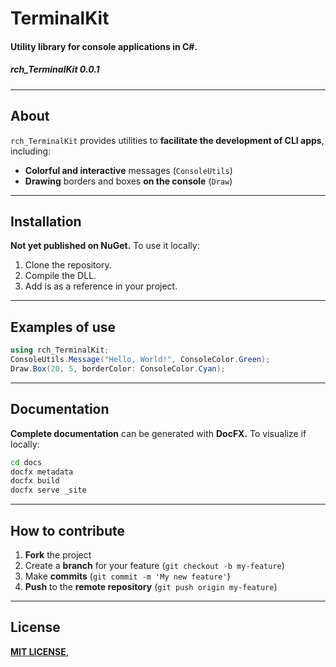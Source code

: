 # TerminalKit
#### Utility library for console applications in C#.
##### rch_TerminalKit 0.0.1
---
## About
`rch_TerminalKit` provides utilities to **facilitate the development of CLI apps**, including:

- **Colorful and interactive** messages (`ConsoleUtils`)
- **Drawing** borders and boxes **on the console** (`Draw`)
- ----
## Installation
**Not yet published on NuGet.** To use it locally:
1. Clone the repository.
2. Compile the DLL.
3. Add is as a reference in your project.
---
## Examples of use
```csharp
using rch_TerminalKit;
ConsoleUtils.Message("Hello, World!", ConsoleColor.Green);
Draw.Box(20, 5, borderColor: ConsoleColor.Cyan);
```
---
## Documentation
**Complete documentation** can be generated with **DocFX.**
To visualize if locally:
```bash
cd docs
docfx metadata
docfx build
docfx serve _site
```
---
## How to contribute
1. **Fork** the project
2. Create a **branch** for your feature (`git checkout -b my-feature`)
3. Make **commits** (`git commit -m 'My new feature'`)
4. **Push** to the **remote repository** (`git push origin my-feature`)

---
## License
[**MIT LICENSE**,](/rochakauan/rch_TerminalKit-library?tab=MIT-1-ov-file)

